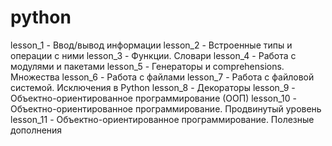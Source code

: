# python

lesson_1 - Ввод/вывод информации
lesson_2 - Встроенные типы и операции с ними
lesson_3 - Функции. Словари
lesson_4 - Работа с модулями и пакетами
lesson_5 - Генераторы и comprehensions. Множества
lesson_6 - Работа с файлами
lesson_7 - Работа с файловой системой. Исключения в Python
lesson_8 - Декораторы
lesson_9 - Объектно-ориентированное программирование (ООП)
lesson_10 - Объектно-ориентированное программирование. Продвинутый уровень
lesson_11 - Объектно-ориентированное программирование. Полезные дополнения
